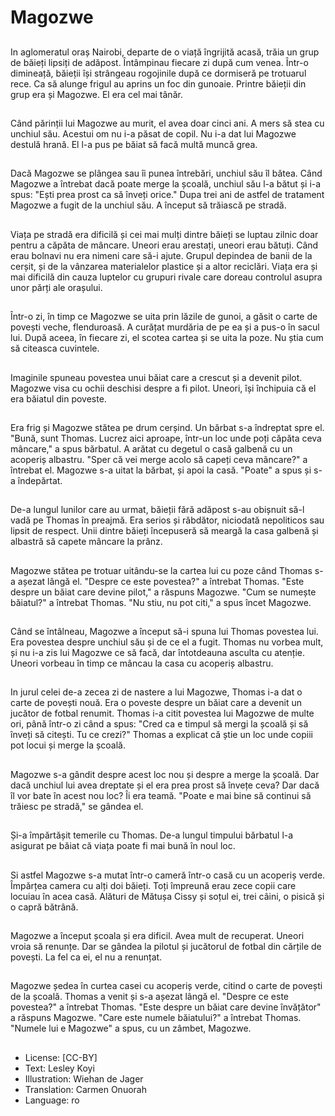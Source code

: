 # Magozwe

##
In aglomeratul oraș Nairobi, departe de o viață îngrijită acasă, trăia un grup de băieți lipsiți de adăpost. Întâmpinau fiecare zi după cum venea. Într-o dimineață, băieții își strângeau rogojinile după ce dormiseră pe trotuarul rece. Ca să alunge frigul au aprins un foc din gunoaie. Printre băieții din grup era și Magozwe. El era cel mai tânăr.

##
Când părinții lui Magozwe au murit, el avea doar cinci ani. A mers să stea cu unchiul său. Acestui om nu i-a păsat de copil. Nu i-a dat lui Magozwe destulă hrană. El l-a pus pe băiat să facă multă muncă grea.

##
Dacă Magozwe se plângea sau îi punea întrebări, unchiul său îl bătea. Când Magozwe a întrebat dacă poate merge la școală, unchiul său l-a bătut și i-a spus: "Ești prea prost ca să înveți orice." Dupa trei ani de astfel de tratament Magozwe a fugit de la unchiul său. A început să trăiască pe stradă.

##
Viața pe stradă era dificilă și cei mai mulți dintre băieți se luptau zilnic doar pentru a căpăta de mâncare. Uneori erau arestați, uneori erau bătuți. Când erau bolnavi nu era nimeni care să-i ajute. Grupul depindea de banii de la cerșit, și de la vânzarea materialelor plastice și a altor reciclări. Viața era și mai dificilă din cauza luptelor cu grupuri rivale care doreau controlul asupra unor părți ale orașului.

##
Într-o zi, în timp ce Magozwe se uita prin lăzile de gunoi, a găsit o carte de povești veche, flenduroasă. A curățat murdăria de pe ea și a pus-o în sacul lui. După aceea, în fiecare zi, el scotea cartea și se uita la poze. Nu știa cum să citeasca cuvintele.

##
Imaginile spuneau povestea unui băiat care a crescut și a devenit pilot. Magozwe visa cu ochii deschisi despre a fi pilot. Uneori, își închipuia că el era băiatul din poveste.

##
Era frig și Magozwe stătea pe drum cerșind. Un bărbat s-a îndreptat spre el. "Bună, sunt Thomas. Lucrez aici aproape, într-un loc unde poți căpăta ceva mâncare," a spus bărbatul. A arătat cu degetul o casă galbenă cu un acoperiș albastru. "Sper că vei merge acolo să capeți ceva mâncare?" a întrebat el. Magozwe s-a uitat la bărbat, și apoi la casă. "Poate" a spus și s-a îndepărtat.

##
De-a lungul lunilor care au urmat, băieții fără adăpost s-au obișnuit să-l vadă pe Thomas în preajmă. Era serios și răbdător, niciodată nepoliticos sau lipsit de respect. Unii dintre băieți începuseră să meargă la casa galbenă și albastră să capete mâncare la prânz.

##
Magozwe stătea pe trotuar uitându-se la cartea lui cu poze când Thomas s-a așezat lângă el. "Despre ce este povestea?" a întrebat Thomas. "Este despre un băiat care devine pilot," a răspuns Magozwe. "Cum se numește băiatul?" a întrebat Thomas. "Nu stiu, nu pot citi," a spus încet Magozwe.

##
Când se întâlneau, Magozwe a început să-i spuna lui Thomas povestea lui. Era povestea despre unchiul său și de ce el a fugit. Thomas nu vorbea mult, și nu i-a zis lui Magozwe ce să facă, dar întotdeauna asculta cu atenție. Uneori vorbeau în timp ce mâncau la casa cu acoperiș albastru.

##
In jurul celei de-a zecea zi de nastere a lui Magozwe, Thomas i-a dat o carte de povești nouă. Era o poveste despre un băiat care a devenit un jucător de fotbal renumit. Thomas i-a citit povestea lui Magozwe de multe ori, până într-o zi când a spus: "Cred ca e timpul să mergi la școală și să înveți să citești. Tu ce crezi?" Thomas a explicat că știe un loc unde copiii pot locui și merge la școală.

##
Magozwe s-a gândit despre acest loc nou și despre a merge la școală. Dar dacă unchiul lui avea dreptate și el era prea prost să învețe ceva? Dar dacă îl vor bate în acest nou loc? Îi era teamă. "Poate e mai bine să continui să trăiesc pe stradă," se gândea el.

##
Și-a împărtășit temerile cu Thomas. De-a lungul timpului bărbatul l-a asigurat pe băiat că viața poate fi mai bună în noul loc.

##
Si astfel Magozwe s-a mutat într-o cameră într-o casă cu un acoperiș verde. Împărțea camera cu alți doi băieți. Toți împreună erau zece copii care locuiau în acea casă. Alături de Mătușa Cissy și soțul ei, trei câini, o pisică și o capră bătrână.

##
Magozwe a început școala și era dificil. Avea mult de recuperat. Uneori vroia să renunțe. Dar se gândea la pilotul și jucătorul de fotbal din cărțile de povești. La fel ca ei, el nu a renunțat.

##
Magozwe ședea în curtea casei cu acoperiș verde, citind o carte de povești de la școală. Thomas a venit și s-a așezat lângă el. "Despre ce este povestea?" a întrebat Thomas. "Este despre un băiat care devine învățător" a răspuns Magozwe. "Care este numele băiatului?" a întrebat Thomas. "Numele lui e Magozwe" a spus, cu un zâmbet, Magozwe.

##
* License: [CC-BY]
* Text: Lesley Koyi
* Illustration: Wiehan de Jager
* Translation: Carmen Onuorah
* Language: ro
